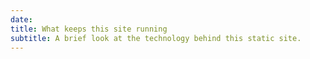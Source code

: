 ```yaml
---
date:
title: What keeps this site running
subtitle: A brief look at the technology behind this static site.
---
```


